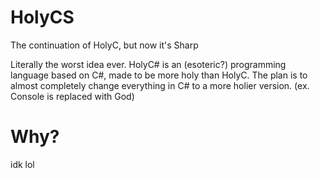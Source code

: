 # HolyCS
The continuation of HolyC, but now it's Sharp

 Literally the worst idea ever.
 HolyC# is an (esoteric?) programming language based on C#, made to be more holy than HolyC.
 The plan is to almost completely change everything in C# to a more holier version. (ex. Console is replaced with God)

# Why?
 idk lol
